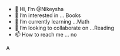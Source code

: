 - 👋 Hi, I’m @Nikeysha
- 👀 I’m interested in ... Books
- 🌱 I’m currently learning ...Math
- 💞️ I’m looking to collaborate on ...Reading
- 📫 How to reach me ... no

<!---
Nikeysha/Nikeysha is a ✨ special ✨ repository because its `README.md` (this file) appears on your GitHub profile.
You can click the Preview link to take a look at your changes.
--->
A
